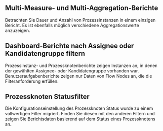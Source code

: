 ## Multi-Measure- und Multi-Aggregation-Berichte

Betrachten Sie Dauer und Anzahl von Prozessinstanzen in einem einzigen Bericht. Es ist ebenfalls möglich verschiedene Aggregationswerte anzuzeigen.

## Dashboard-Berichte nach Assignee oder Kandidatengruppe filtern

Prozessinstanz- und Prozessknotenberichte zeigen Instanzen an, in denen der gewählten Assignee- oder Kandidatengruppe vorhanden war.
Benutzeraufgabenberichte zeigen nur Daten von Flow Nodes an, die die Filteranforderung erfüllen.

## Prozessknoten Statusfilter

Die Konfigurationseinstellung des Prozessknoten Status wurde zu einem vollwertigen Filter migriert.  Finden Sie diesen mit den anderen Filtern und zeigen Sie Berichtsdaten basierend auf dem Status eines Prozessknotens an.
